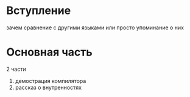 
# Вступление
зачем
сравнение с другими языками или просто упоминание о них

# Основная часть
2 части
1) демострация компилятора
2) рассказ о внутренностях